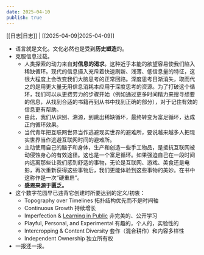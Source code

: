 ```yaml
---
date: 2025-04-10
publish: true
---
```

[[日志|日志]] | [[2025-04-09|2025-04-09]]  
- 语言就是文化。文化必然也是受到**历史塑造**的。  
- 克服信息过载。  
	- 人类探索的动力来自**对信息的渴求**。这种近乎本能的欲望容易使我们陷入稀缺循环。现代的信息摄入充斥着快速刷新、浅薄、低信息量的特征，这很大程度上会改变我们大脑思考的正常回路。深度思考日渐消失，取而代之的是用更大量无用信息消耗本应用于深度思考的资源。为了打破这个循环，我们可以从更费劳力的步骤开始（例如通过更多时间精力来搜寻想要的信息，从找到合适的书籍再到从书中找到正确的部分），对于记住有效的信息更有帮助。  
	- 由此，我们从识别、溯源，到跳出稀缺循环，最终转变为富足循环，达成正向循环效果。  
	- 当代青年把互联网世界当作逃避现实世界的避难所，要说越来越多人把现实世界当作逃避互联网时间的避难所。  
	- 主动使用自己的脑子和身体，生产和创造一些手工物品，是抵抗互联网被动侵蚀身心的有效途径。这也是一个富足循环。如果强迫自己在一段时间内远离那些让我们感到舒适的事物，无论是互联网、游戏、美食还是电影，再次重新获得这些事物后，我们更能体验到这些事物的美妙。在书中这称作是一次“硬重启”。  
	- **感恩来源于匮乏。**  
- 这个数字花园早已违背它创建时所要达到的定义/初衷：  
	- Topography over Timelines 拓扑结构优先而不是时间轴  
	- Continuous Growth 持续增长  
	- Imperfection & [Learning in Public](https://www.swyx.io/learn-in-public) 非完美的、公开学习  
	- Playful, Personal, and Experimental 有趣的，个人的，实验性的  
	- Intercropping & Content Diversity 套作（混合耕作）和内容多样性  
	- Independent Ownership 独立所有权   
- 一报还一报。